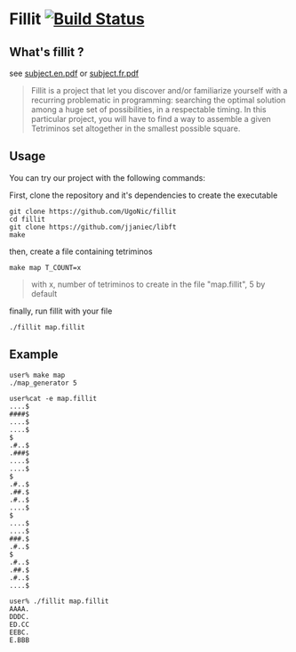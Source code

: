 # Fillit  [![Build Status](https://travis-ci.org/UgoNic/fillit.svg?branch=master)](https://travis-ci.org/UgoNic/fillit)

## What's fillit ?

see [subject.en.pdf](https://github.com/UgoNic/fillit/blob/master/fillit.en.pdf) or [subject.fr.pdf](https://github.com/UgoNic/fillit/blob/master/fillit.fr.pdf)

>Fillit is a project that let you discover and/or familiarize yourself with a recurring problematic in programming: searching the optimal solution among a huge set of possibilities, in a respectable timing. In this particular project, you will have to find a way to assemble a given Tetriminos set altogether in the smallest possible square.

## Usage

You can try our project with the following commands:

First, clone the repository and it's dependencies to create the executable

    git clone https://github.com/UgoNic/fillit
    cd fillit
    git clone https://github.com/jjaniec/libft
    make

then, create a file containing tetriminos

    make map T_COUNT=x

>with x, number of tetriminos to create in the file "map.fillit", 5 by default

finally, run fillit with your file

    ./fillit map.fillit

## Example


    user% make map
    ./map_generator 5

    user%cat -e map.fillit
    ....$
    ####$
    ....$
    ....$
    $
    .#..$
    .###$
    ....$
    ....$
    $
    .#..$
    .##.$
    .#..$
    ....$
    $
    ....$
    ....$
    ###.$
    .#..$
    $
    .#..$
    .##.$
    .#..$
    ....$

    user% ./fillit map.fillit
    AAAA.
    DDDC.
    ED.CC
    EEBC.
    E.BBB
